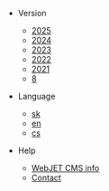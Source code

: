 * Version
  * <a target="_blank" onclick="handleExternalClick(this, event)" href="https://docs.webjetcms.sk/latest/" rel="noopener" title="">2025</a>
  * <a target="_blank" onclick="handleExternalClick(this, event)" href="https://docs.webjetcms.sk/v2024/" rel="noopener" title="">2024</a>
  * <a target="_blank" onclick="handleExternalClick(this, event)" href="https://docs.webjetcms.sk/v2023/" rel="noopener" title="">2023</a>
  * <a target="_blank" onclick="handleExternalClick(this, event)" href="https://docs.webjetcms.sk/v2022/" rel="noopener" title="">2022</a>
  * <a target="_blank" onclick="handleExternalClick(this, event)" href="https://docs.webjetcms.sk/v2021/" rel="noopener" title="">2021</a>
  * <a target="_blank" onclick="handleExternalClick(this, event)" href="https://docs.webjetcms.sk/v8/" rel="noopener" title="">8</a>

* Language
  * [sk](/sk/)
  * [en](/en/)
  * [cs](/cs/)

* Help
  * [WebJET CMS info](https://www.webjetcms.com/)
  * [Contact](https://www.interway.sk/en/contact/)